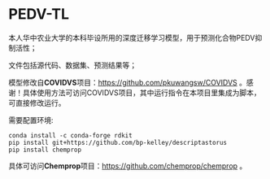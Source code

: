 # PEDV-TL
本人华中农业大学的本科毕设所用的深度迁移学习模型，用于预测化合物PEDV抑制活性；

文件包括源代码、数据集、预测结果等；

模型修改自**COVIDVS**项目：https://github.com/pkuwangsw/COVIDVS
。感谢！具体使用方法可访问COVIDVS项目，其中运行指令在本项目里集成为脚本，可直接修改运行。

需要配置环境:
```
conda install -c conda-forge rdkit
pip install git+https://github.com/bp-kelley/descriptastorus
pip install chemprop
```

具体可访问**Chemprop**项目：https://github.com/chemprop/chemprop
。
